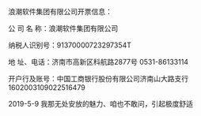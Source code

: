 浪潮软件集团有限公司开票信息：

公 司 名  称：浪潮软件集团有限公司

纳税人识别号：91370000723297354T

地  址、电话：济南市高新区科航路2877号 0531-86133114

开户行及账号：中国工商银行股份有限公司济南山大路支行 1602003109022516479

2019-5-9  我那无处安放的魅力、咱也不敢问，引起极度舒适
